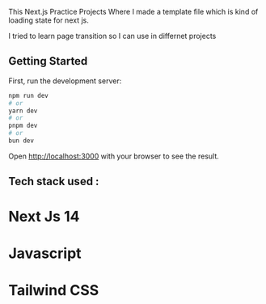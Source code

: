 This Next.js Practice Projects Where I made a template file which is kind of loading state for next js.

I tried to learn page transition so I can use in differnet projects

## Getting Started

First, run the development server:

```bash
npm run dev
# or
yarn dev
# or
pnpm dev
# or
bun dev
```

Open [http://localhost:3000](http://localhost:3000) with your browser to see the result.

## Tech stack used :

# Next Js 14
# Javascript 
# Tailwind CSS
